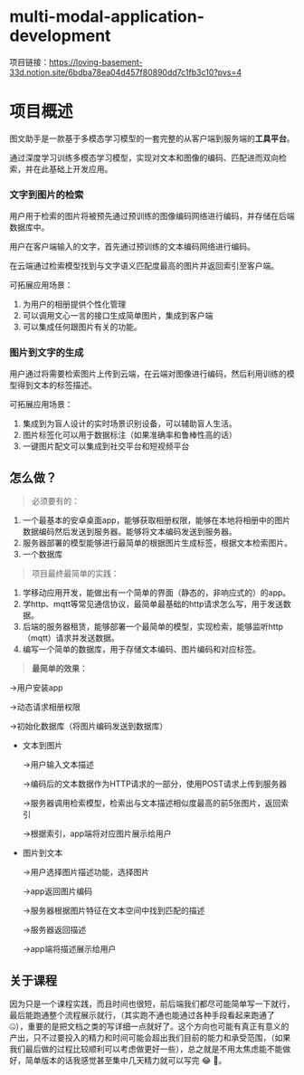 # multi-modal-application-development
项目链接：https://loving-basement-33d.notion.site/6bdba78ea04d457f80890dd7c1fb3c10?pvs=4
# 项目概述

图文助手是一款基于多模态学习模型的一套完整的从客户端到服务端的**工具平台**。

通过深度学习训练多模态学习模型，实现对文本和图像的编码、匹配进而双向检索，并在此基础上开发应用。

### 文字到图片的检索

用户用于检索的图片将被预先通过预训练的图像编码网络进行编码，并存储在后端数据库中。

用户在客户端输入的文字，首先通过预训练的文本编码网络进行编码。

在云端通过检索模型找到与文字语义匹配度最高的图片并返回索引至客户端。

可拓展应用场景：

1. 为用户的相册提供个性化管理
2. 可以调用文心一言的接口生成简单图片，集成到客户端
3. 可以集成任何跟图片有关的功能。

### 图片到文字的生成

用户通过将需要检索图片上传到云端，在云端对图像进行编码，然后利用训练的模型得到文本的标签描述。

可拓展应用场景：

1. 集成到为盲人设计的实时场景识别设备，可以辅助盲人生活。
2. 图片标签化可以用于数据标注（如果准确率和鲁棒性高的话）
3. 一键图片配文可以集成到社交平台和短视频平台

## 怎么做？

> 必须要有的：
> 
1. 一个最基本的安卓桌面app，能够获取相册权限，能够在本地将相册中的图片数据编码然后发送到服务器。能够将文本编码发送到服务器。
2. 服务器部署的模型能够进行最简单的根据图片生成标签，根据文本检索图片。
3. 一个数据库

> 项目最终最简单的实践：
> 
1. 学移动应用开发，能做出有一个简单的界面（静态的，非响应式的）的app。
2. 学http、mqtt等常见通信协议，最简单最基础的http请求怎么写，用于发送数据。
3. 后端的服务器租赁，能够部署一个最简单的模型，实现检索，能够监听http（mqtt）请求并发送数据。
4. 编写一个简单的数据库，用于存储文本编码、图片编码和对应标签。

> **最简单的效果：**
> 

→用户安装app

→动态请求相册权限

→初始化数据库（将图片编码发送到数据库）

- 文本到图片
    
    →用户输入文本描述
    
    →编码后的文本数据作为HTTP请求的一部分，使用POST请求上传到服务器
    
    →服务器调用检索模型，检索出与文本描述相似度最高的前5张图片，返回索引
    
    →根据索引，app端将对应图片展示给用户
    

- 图片到文本
    
    →用户选择图片描述功能，选择图片
    
    →app返回图片编码
    
    →服务器根据图片特征在文本空间中找到匹配的描述
    
    →服务器返回描述
    
    →app端将描述展示给用户
    

## 关于课程

因为只是一个课程实践，而且时间也很短，前后端我们都尽可能简单写一下就行，最后能跑通整个流程展示就行，（其实跑不通也能通过各种手段看起来跑通了 🤐），重要的是把文档之类的写详细一点就好了。这个方向也可能有真正有意义的产出，只不过要投入的精力和时间可能会超出我们目前的能力和承受范围，（如果我们最后做的过程比较顺利可以考虑做更好一些），总之就是不用太焦虑能不能做好，简单版本的话我感觉甚至集中几天精力就可以写完 😂 🫢。
